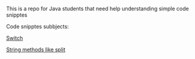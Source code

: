 This is a repo for Java students that need help understanding simple code snipptes


Code snipptes subbjects:

[Switch](https://www.w3schools.com/java/java_switch.asp)

[String methods like split](https://www.w3schools.com/java/java_ref_string.asp)
